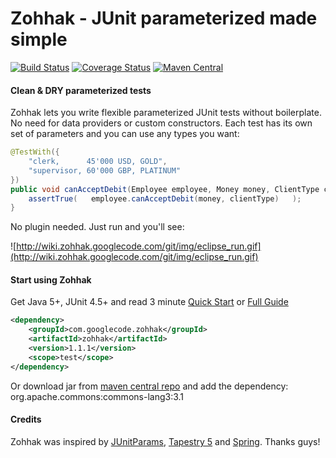 # Zohhak - JUnit parameterized made simple

[![Build Status](http://img.shields.io/travis/piotrturski/zohhak/master.svg)](https://travis-ci.org/piotrturski/zohhak)
[![Coverage Status](https://img.shields.io/coveralls/piotrturski/zohhak/master.svg)](https://coveralls.io/r/piotrturski/zohhak?branch=master)
[![Maven Central](https://maven-badges.herokuapp.com/maven-central/com.googlecode.zohhak/zohhak/badge.svg)](https://maven-badges.herokuapp.com/maven-central/com.googlecode.zohhak/zohhak/)

#### Clean & DRY parameterized tests
Zohhak lets you write flexible parameterized JUnit tests without boilerplate. No need for data providers or custom constructors. Each test has its own set of parameters and you can use any types you want:
```java
@TestWith({
    "clerk,      45'000 USD, GOLD",
    "supervisor, 60'000 GBP, PLATINUM"
})
public void canAcceptDebit(Employee employee, Money money, ClientType clientType) {
    assertTrue(   employee.canAcceptDebit(money, clientType)   );
}
```
No plugin needed. Just run and you'll see:<br />

![http://wiki.zohhak.googlecode.com/git/img/eclipse_run.gif](http://wiki.zohhak.googlecode.com/git/img/eclipse_run.gif)
#### Start using Zohhak
Get Java 5+, JUnit 4.5+ and read 3 minute [Quick Start](Quick-Start.md) or [Full Guide](Full-Guide.md)
```xml
<dependency>
    <groupId>com.googlecode.zohhak</groupId>
    <artifactId>zohhak</artifactId>
    <version>1.1.1</version>
    <scope>test</scope>
</dependency>
```
Or download jar from [maven central repo](http://search.maven.org/#search|gav|1|g%3A%22com.googlecode.zohhak%22%20AND%20a%3A%22zohhak%22) and add the dependency: org.apache.commons:commons-lang3:3.1
#### Credits
Zohhak was inspired by [JUnitParams](https://github.com/Pragmatists/junitparams), [Tapestry 5](http://tapestry.apache.org) and [Spring](http://spring.io). Thanks guys!
